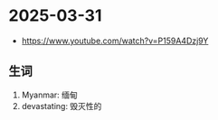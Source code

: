 # 2025-03-31
- https://www.youtube.com/watch?v=P159A4Dzj9Y
## 生词
1. Myanmar: 缅甸
2. devastating: 毁灭性的

